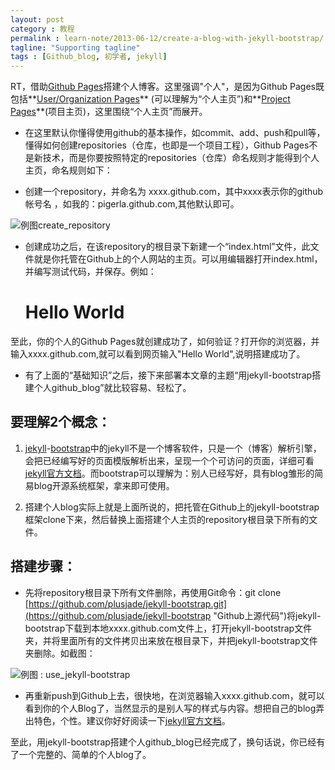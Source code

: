 ```yaml
---
layout: post
category : 教程
permalink : learn-note/2013-06-12/create-a-blog-with-jekyll-bootstrap/
tagline: "Supporting tagline"
tags : [Github_blog, 初学者, jekyll]
---
```


RT，借助[Github Pages](https://pages.github.com/)搭建个人博客。这里强调"个人"，是因为Github Pages既包括**[User/Organization Pages](https://help.github.com/articles/user-organization-and-project-pages "点击可查看官方文档说明")**
(可以理解为“个人主页”)和**[Project Pages](https://help.github.com/articles/user-organization-and-project-pages "点击可查看官方文档说明")**(项目主页)，这里围绕“个人主页”而展开。

<!--break-->

- 在这里默认你懂得使用github的基本操作，如commit、add、push和pull等，懂得如何创建repositories（仓库，也即是一个项目工程），Github Pages不是新技术，而是你要按照特定的repositories（仓库）命名规则才能得到个人主页，命名规则如下：

- 创建一个repository，并命名为 xxxx.github.com，其中xxxx表示你的github帐号名 ，如我的：pigerla.github.com,其他默认即可。


![例图create_repository](http://pigerla.com/assets/images/20130612/create_repository.jpg)

- 创建成功之后，在该repository的根目录下新建一个“index.html”文件，此文件就是你托管在Github上的个人网站的主页。可以用编辑器打开index.html，并编写测试代码，并保存。例如：

	<h1>Hello World</h1>

至此，你的个人的Github Pages就创建成功了，如何验证？打开你的浏览器，并输入xxxx.github.com,就可以看到网页输入"Hello World",说明搭建成功了。

- 有了上面的“基础知识”之后，接下来部署本文章的主题“用jekyll-bootstrap搭建个人github_blog”就比较容易、轻松了。

## 要理解2个概念：

1. [jekyll](http://jekyllrb.com/docs/home/ "点击可查看此Blog中官方文档说明文章")-[bootstrap](http://jekyllbootstrap.com/ "点击可查看官方文档说明")中的jekyll不是一个博客软件，只是一个（博客）解析引擎，会把已经编写好的页面模版解析出来，呈现一个个可访问的页面，详细可看[jekyll官方文档](http://jekyllrb.com/docs/home/ "点击可查看此Blog中官方文档说明文章")。而bootstrap可以理解为：别人已经写好，具有blog雏形的简易blog开源系统框架，拿来即可使用。

2. 搭建个人blog实际上就是上面所说的，把托管在Github上的jekyll-bootstrap框架clone下来，然后替换上面搭建个人主页的repository根目录下所有的文件。

## 搭建步骤：

- 先将repository根目录下所有文件删除，再使用Git命令：git clone [https://github.com/plusjade/jekyll-bootstrap.git](https://github.com/plusjade/jekyll-bootstrap "Github上源代码")将jekyll-bootstrap下载到本地xxxx.github.com文件上，打开jekyll-bootstrap文件夹，并将里面所有的文件拷贝出来放在根目录下，并把jekyll-bootstrap文件夹删除。如截图：

![例图 : use_jekyll-bootstrap](http://pigerla.com/assets/images/20130612/use_jekyll-bootstrap.jpg)

- 再重新push到Github上去，很快地，在浏览器输入xxxx.github.com，就可以看到你的个人Blog了，当然显示的是别人写的样式与内容。想把自己的blog弄出特色，个性。建议你好好阅读一下[jekyll官方文档](http://jekyllrb.com/docs/home/ "点击可查看官方文档")。

至此，用jekyll-bootstrap搭建个人github_blog已经完成了，换句话说，你已经有了一个完整的、简单的个人blog了。